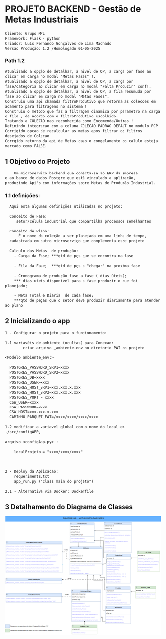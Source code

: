 # PROJETO BACKEND - Gestão de Metas Industriais 
    Cliente: Grupo MPL
    Framework: Flask - python
    Criador: Luís Fernando Gonçalves de Lima Machado
    Versao Produção: 1.2 /Homologado 01-05-2025

### Path 1.2
    Atualizado a opção de detalhar, a nivel de OP, a carga por fase ao clicar em carga no modal "Metas Fases" !.
    Atualizado a opção de detalhar, a nivel de OP, a carga por fase/categoria ao clicar em carga no modal "Falta Produzir" conf!.
    Atualizado a opção de detalhar, a nivel de OP, a fila resumuda por fase ao clicar em carga no modal "Metas Fases".
    Construiu uma api chamada filtroProdutivo que retorna as colecoes em adamento para filtragens no sistema !
    Construiu o metodo que faz a filtragem dinamica por parametro na carga e fila , de acordo com o filtroProdutivo escolhido.
    Tratando a COLECAO nao reconhecida como Encomenda/Outras !
    Definindo integracao com a coluna COLECAO PADRAO DEFAUT no modulo PCP
    Corrigido opcao de recalcular as metas apos filtrar os filtros desejados de Colecao 
    Corrgido retorno da api de Metas caso o congelamento do calulo esteja marcado como FALSE.



## 1 Objetivo do Projeto
    
        Um microserviço backend que conecta-se ao ERP da Empresa 
    e ao banco de dados Postgre que está vinculado a aplicação, 
    produzindo Api's com informações sobre Metas de Produção Industrial.
### 1.1 definições:
      
      Aqui esta algumas definições utilizadas no projeto:
      
      Conceito de Fase:
         setor/célula industrial que compartilha processos semelhantes

      Conceito de Plano: 
          É o nome da coleção a ser planejada em uma linha de tempo,
      cadastrada em outro microserviço que complementa esse projeto
  
      Calculo das Metas  de produção:
        - Carga da Fase; ***qtd de pçs que se encontra na fase

        - Fila da Fase;  ***qtd de pçs a "chegar" na proxima fase

        - Cronograma de produção fase a fase ( dias úteis); 
        *** dias uteis disponivel para a fase produzir o que foi planejado;

        - Meta Total e Diaria  de cada fase; 
        ***qtd de peças que o setor deve produzir diariamente para atender ao plano
  

## 2 Inicializando o app
    
    1 - Configurar o projeto para o funcionamento: 
        
    1.1 variavéis de ambiente (ocultas) para Conexao: 
            criar arquivo _ambiente.env no diretorio PAI do projeto
    
    <Modelo ambiente_env:>

      POSTGRES_PASSWORD_SRV1=xxxx
      POSTGRES_PASSWORD_SRV2=xxxx
      POSTGRES_DB=xxxx
      POSTGRES_USER=xxxx
      POSTGRES_HOST_SRV1=xxx.xxx.x.xxx
      POSTGRES_HOST_SRV2=xxx.xxx.x.xxx
      POSTGRES_PORT = xxxx
      CSW_USER=xxxx
      CSW_PASSWORD=xxxx
      CSW_HOST=xxx.xxx.x.xxx
      CAMINHO_PARQUET_FAT=/xxxx/xxxx/xxxx/xxxx

    1.2 modificar a variavel global com o nome do local em ./src/configAPP,
    
    arquivo <configApp.py> :
        
        localProjeto = "xxxx/xxxx/xxxx"
    
    
        
    2 - Deploy da Aplicacao: 
        requeriments.txt
        app_run.py ("class main do projeto")
    
    2.1 - Alternativa via Docker: Dockerfile 
    

## 3 Detalhamento do Diagrama de Classes

![Diagrama de Classes](docsProject/ModeloUML_ModuloGestaoMetas.png)


